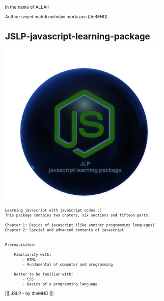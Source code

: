 ﻿In the name of ALLAH

Author:  seyed mahdi mahdavi mortazavi (theMHD)
# JSLP-javascript-learning-package
![JSLP-javascript learning package /// by theMHD](JLPlogo.png)

    Learning javascript with javascript codes :)
    This package contains two chpters, six sections and fifteen parts.

    Chapter 1: Basics of javascript (like another programming languages)
    Chapter 2: Special and advanced contents of javascript


    Prerequisites:

        Familiarity with:
            - HTML
            - Fundamental of computer and programming

        Better to be familiar with:
            - CSS
            - Basics of a programming language

||| JSLP - by theMHD |||